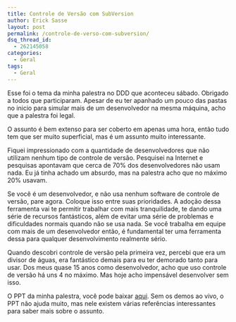 ```yaml
---
title: Controle de Versão com SubVersion
author: Erick Sasse
layout: post
permalink: /controle-de-verso-com-subversion/
dsq_thread_id:
  - 262145058
categories:
  - Geral
tags:
  - Geral
---
```

Esse foi o tema da minha palestra no DDD que aconteceu s&aacute;bado. Obrigado a todos que participaram. Apesar de eu ter apanhado um pouco das pastas no inicio para simular mais de um desenvolvedor na mesma m&aacute;quina, acho que a palestra foi legal. 

O assunto &eacute; bem extenso para ser coberto em apenas uma hora, ent&atilde;o tudo tem que ser muito superficial, mas &eacute; um assunto muito interessante. 

Fiquei impressionado com a quantidade de desenvolvedores que n&atilde;o utilizam nenhum tipo de controle de vers&atilde;o. Pesquisei na Internet e pesquisas apontavam que cerca de 70% dos desenvolvedores n&atilde;o usam nada. Eu j&aacute; tinha achado um absurdo, mas na palestra acho que no m&aacute;ximo 20% usavam.

Se voc&ecirc; &eacute; um desenvolvedor, e n&atilde;o usa nenhum software de controle de vers&atilde;o, pare agora. Coloque isso entre suas prioridades. A ado&ccedil;&atilde;o dessa ferramenta vai te permitir trabalhar com mais tranquilidade, te dando uma s&eacute;rie de recursos fant&aacute;sticos, al&eacute;m de evitar uma s&eacute;rie de problemas e dificuldades normais quando n&atilde;o se usa nada. Se voc&ecirc; trabalha em equipe com mais de um desenvolvedor ent&atilde;o, &eacute; fundamental ter uma ferramenta dessa para qualquer desenvolvimento realmente s&eacute;rio.

Quando descobri controle de vers&atilde;o pela primeira vez, percebi que era um divisor de &aacute;guas, era fant&aacute;stico demais para eu ter demorado tanto para usar. Dos meus quase 15 anos como desenvolvedor, acho que uso controle de vers&atilde;o h&aacute; uns 4 no m&aacute;ximo. Mas hoje acho impens&aacute;vel desenvolver sem isso.

O PPT da minha palestra, voc&ecirc; pode baixar [aqui][1]. Sem os demos ao vivo, o PPT n&atilde;o ajuda muito, mas nele existem v&aacute;rias refer&ecirc;ncias interessantes para saber mais sobre o assunto.

 [1]: http://www.ericksasse.com.br/palestras/20050402/cvsubversion.ppt